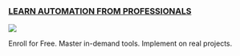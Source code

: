 ### [LEARN AUTOMATION FROM PROFESSIONALS](https://academy.katalon.com/?utm_source=ks_app&utm_medium=start_page&utm_campaign=katalon_academy_launch)

  <img src="https://d1dykungmee0hk.cloudfront.net/wp-content/uploads/2021/06/News.png">

Enroll for Free. Master in-demand tools. Implement on real projects.
